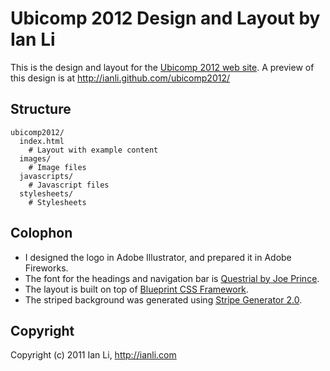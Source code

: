 Ubicomp 2012 Design and Layout by Ian Li
========================================

This is the design and layout for the [Ubicomp 2012 web site](http://www.ubicomp.org/ubicomp2012/). 
A preview of this design is at http://ianli.github.com/ubicomp2012/

Structure
---------

```text
ubicomp2012/
  index.html
    # Layout with example content
  images/
    # Image files
  javascripts/
    # Javascript files
  stylesheets/
    # Stylesheets
```

Colophon
--------

- I designed the logo in Adobe Illustrator, and prepared it in Adobe Fireworks.
- The font for the headings and navigation bar is [Questrial by Joe Prince](http://www.google.com/webfonts/specimen/Questrial).
- The layout is built on top of [Blueprint CSS Framework](http://blueprintcss.org/).
- The striped background was generated using [Stripe Generator 2.0](http://www.stripegenerator.com/).

Copyright
---------

Copyright (c) 2011 Ian Li, http://ianli.com